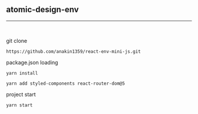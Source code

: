 
## atomic-design-env
---

<br>

git clone
```
https://github.com/anakin1359/react-env-mini-js.git
```

package.json loading
```
yarn install
```

```
yarn add styled-components react-router-dom@5
```

project start
```
yarn start
```